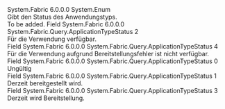 <Type Name="ApplicationTypeStatus" FullName="System.Fabric.Query.ApplicationTypeStatus">
  <TypeSignature Language="C#" Value="public enum ApplicationTypeStatus" />
  <TypeSignature Language="ILAsm" Value=".class public auto ansi sealed ApplicationTypeStatus extends System.Enum" />
  <TypeSignature Language="DocId" Value="T:System.Fabric.Query.ApplicationTypeStatus" />
  <TypeSignature Language="VB.NET" Value="Public Enum ApplicationTypeStatus" />
  <TypeSignature Language="F#" Value="type ApplicationTypeStatus = " />
  <AssemblyInfo>
    <AssemblyName>System.Fabric</AssemblyName>
    <AssemblyVersion>6.0.0.0</AssemblyVersion>
  </AssemblyInfo>
  <Base>
    <BaseTypeName>System.Enum</BaseTypeName>
  </Base>
  <Docs>
    <summary>
            Gibt den Status des Anwendungstyps.
            </summary>
    <remarks>To be added.</remarks>
  </Docs>
  <Members>
    <Member MemberName="Available">
      <MemberSignature Language="C#" Value="Available" />
      <MemberSignature Language="ILAsm" Value=".field public static literal valuetype System.Fabric.Query.ApplicationTypeStatus Available = int32(2)" />
      <MemberSignature Language="DocId" Value="F:System.Fabric.Query.ApplicationTypeStatus.Available" />
      <MemberSignature Language="VB.NET" Value="Available" />
      <MemberSignature Language="F#" Value="Available = 2" Usage="System.Fabric.Query.ApplicationTypeStatus.Available" />
      <MemberType>Field</MemberType>
      <AssemblyInfo>
        <AssemblyName>System.Fabric</AssemblyName>
        <AssemblyVersion>6.0.0.0</AssemblyVersion>
      </AssemblyInfo>
      <ReturnValue>
        <ReturnType>System.Fabric.Query.ApplicationTypeStatus</ReturnType>
      </ReturnValue>
      <MemberValue>2</MemberValue>
      <Docs>
        <summary>
            Für die Verwendung verfügbar.
            </summary>
      </Docs>
    </Member>
    <Member MemberName="Failed">
      <MemberSignature Language="C#" Value="Failed" />
      <MemberSignature Language="ILAsm" Value=".field public static literal valuetype System.Fabric.Query.ApplicationTypeStatus Failed = int32(4)" />
      <MemberSignature Language="DocId" Value="F:System.Fabric.Query.ApplicationTypeStatus.Failed" />
      <MemberSignature Language="VB.NET" Value="Failed" />
      <MemberSignature Language="F#" Value="Failed = 4" Usage="System.Fabric.Query.ApplicationTypeStatus.Failed" />
      <MemberType>Field</MemberType>
      <AssemblyInfo>
        <AssemblyName>System.Fabric</AssemblyName>
        <AssemblyVersion>6.0.0.0</AssemblyVersion>
      </AssemblyInfo>
      <ReturnValue>
        <ReturnType>System.Fabric.Query.ApplicationTypeStatus</ReturnType>
      </ReturnValue>
      <MemberValue>4</MemberValue>
      <Docs>
        <summary>
            Für die Verwendung aufgrund Bereitstellungsfehler ist nicht verfügbar.
            </summary>
      </Docs>
    </Member>
    <Member MemberName="Invalid">
      <MemberSignature Language="C#" Value="Invalid" />
      <MemberSignature Language="ILAsm" Value=".field public static literal valuetype System.Fabric.Query.ApplicationTypeStatus Invalid = int32(0)" />
      <MemberSignature Language="DocId" Value="F:System.Fabric.Query.ApplicationTypeStatus.Invalid" />
      <MemberSignature Language="VB.NET" Value="Invalid" />
      <MemberSignature Language="F#" Value="Invalid = 0" Usage="System.Fabric.Query.ApplicationTypeStatus.Invalid" />
      <MemberType>Field</MemberType>
      <AssemblyInfo>
        <AssemblyName>System.Fabric</AssemblyName>
        <AssemblyVersion>6.0.0.0</AssemblyVersion>
      </AssemblyInfo>
      <ReturnValue>
        <ReturnType>System.Fabric.Query.ApplicationTypeStatus</ReturnType>
      </ReturnValue>
      <MemberValue>0</MemberValue>
      <Docs>
        <summary>
            Ungültig
            </summary>
      </Docs>
    </Member>
    <Member MemberName="Provisioning">
      <MemberSignature Language="C#" Value="Provisioning" />
      <MemberSignature Language="ILAsm" Value=".field public static literal valuetype System.Fabric.Query.ApplicationTypeStatus Provisioning = int32(1)" />
      <MemberSignature Language="DocId" Value="F:System.Fabric.Query.ApplicationTypeStatus.Provisioning" />
      <MemberSignature Language="VB.NET" Value="Provisioning" />
      <MemberSignature Language="F#" Value="Provisioning = 1" Usage="System.Fabric.Query.ApplicationTypeStatus.Provisioning" />
      <MemberType>Field</MemberType>
      <AssemblyInfo>
        <AssemblyName>System.Fabric</AssemblyName>
        <AssemblyVersion>6.0.0.0</AssemblyVersion>
      </AssemblyInfo>
      <ReturnValue>
        <ReturnType>System.Fabric.Query.ApplicationTypeStatus</ReturnType>
      </ReturnValue>
      <MemberValue>1</MemberValue>
      <Docs>
        <summary>
            Derzeit bereitgestellt wird.
            </summary>
      </Docs>
    </Member>
    <Member MemberName="Unprovisioning">
      <MemberSignature Language="C#" Value="Unprovisioning" />
      <MemberSignature Language="ILAsm" Value=".field public static literal valuetype System.Fabric.Query.ApplicationTypeStatus Unprovisioning = int32(3)" />
      <MemberSignature Language="DocId" Value="F:System.Fabric.Query.ApplicationTypeStatus.Unprovisioning" />
      <MemberSignature Language="VB.NET" Value="Unprovisioning" />
      <MemberSignature Language="F#" Value="Unprovisioning = 3" Usage="System.Fabric.Query.ApplicationTypeStatus.Unprovisioning" />
      <MemberType>Field</MemberType>
      <AssemblyInfo>
        <AssemblyName>System.Fabric</AssemblyName>
        <AssemblyVersion>6.0.0.0</AssemblyVersion>
      </AssemblyInfo>
      <ReturnValue>
        <ReturnType>System.Fabric.Query.ApplicationTypeStatus</ReturnType>
      </ReturnValue>
      <MemberValue>3</MemberValue>
      <Docs>
        <summary>
            Derzeit wird Bereitstellung.
            </summary>
      </Docs>
    </Member>
  </Members>
</Type>